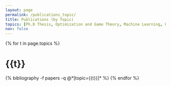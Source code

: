 ```yaml
---
layout: page
permalink: /publications_topic/
title: Publications (by Topic)
topics: [Ph.D Thesis, Optimization and Game Theory, Machine Learning, Optimal Transport, Alternating Direction Method of Multipliers]
nav: false
---
```


<div class="publications">

{% for t in page.topics %}
  <h1 class="year">{{t}}</h1>
  {% bibliography -f papers -q @*[topic={{t}}]* %}
{% endfor %}

</div>
